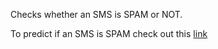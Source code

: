 Checks whether an SMS is SPAM or NOT.

To predict if an SMS is SPAM check out this [link](https://smsspamdetector.herokuapp.com/) 
